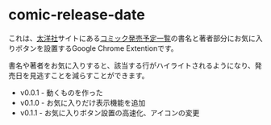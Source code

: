 # comic-release-date

これは、[太洋社](http://www.taiyosha.co.jp/)サイトにある[コミック発売予定一覧](http://www.taiyosha.co.jp/comic/)の書名と著者部分にお気に入りボタンを設置するGoogle Chrome Extentionです。

書名や著者をお気に入りすると、該当する行がハイライトされるようになり、発売日を見逃すことを減らすことができます。

* v0.0.1 - 動くものを作った
* v0.1.0 - お気に入りだけ表示機能を追加
* v0.1.1 - お気に入りボタン設置の高速化、アイコンの変更

